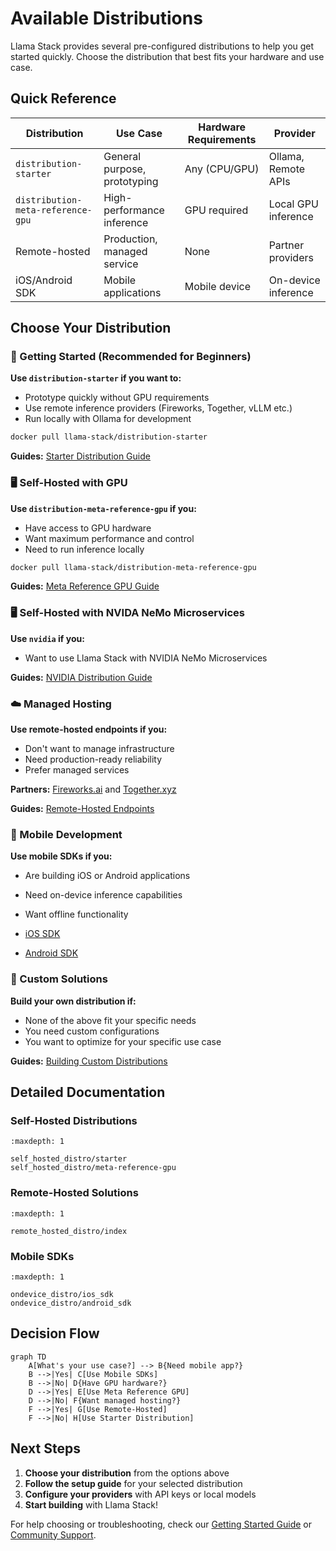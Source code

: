 # Available Distributions

Llama Stack provides several pre-configured distributions to help you get started quickly. Choose the distribution that best fits your hardware and use case.

## Quick Reference

| Distribution | Use Case | Hardware Requirements | Provider |
|--------------|----------|----------------------|----------|
| `distribution-starter` | General purpose, prototyping | Any (CPU/GPU) | Ollama, Remote APIs |
| `distribution-meta-reference-gpu` | High-performance inference | GPU required | Local GPU inference |
| Remote-hosted | Production, managed service | None | Partner providers |
| iOS/Android SDK | Mobile applications | Mobile device | On-device inference |

## Choose Your Distribution

### 🚀 Getting Started (Recommended for Beginners)

**Use `distribution-starter` if you want to:**
- Prototype quickly without GPU requirements
- Use remote inference providers (Fireworks, Together, vLLM etc.)
- Run locally with Ollama for development

```bash
docker pull llama-stack/distribution-starter
```

**Guides:** [Starter Distribution Guide](self_hosted_distro/starter)

### 🖥️ Self-Hosted with GPU

**Use `distribution-meta-reference-gpu` if you:**
- Have access to GPU hardware
- Want maximum performance and control
- Need to run inference locally

```bash
docker pull llama-stack/distribution-meta-reference-gpu
```

**Guides:** [Meta Reference GPU Guide](self_hosted_distro/meta-reference-gpu)

### 🖥️ Self-Hosted with NVIDA NeMo Microservices

**Use `nvidia` if you:**
- Want to use Llama Stack with NVIDIA NeMo Microservices

**Guides:** [NVIDIA Distribution Guide](self_hosted_distro/nvidia)

### ☁️ Managed Hosting

**Use remote-hosted endpoints if you:**
- Don't want to manage infrastructure
- Need production-ready reliability
- Prefer managed services

**Partners:** [Fireworks.ai](https://fireworks.ai) and [Together.xyz](https://together.xyz)

**Guides:** [Remote-Hosted Endpoints](remote_hosted_distro/index)

### 📱 Mobile Development

**Use mobile SDKs if you:**
- Are building iOS or Android applications
- Need on-device inference capabilities
- Want offline functionality

- [iOS SDK](ondevice_distro/ios_sdk)
- [Android SDK](ondevice_distro/android_sdk)

### 🔧 Custom Solutions

**Build your own distribution if:**
- None of the above fit your specific needs
- You need custom configurations
- You want to optimize for your specific use case

**Guides:** [Building Custom Distributions](building_distro.md)

## Detailed Documentation

### Self-Hosted Distributions

```{toctree}
:maxdepth: 1

self_hosted_distro/starter
self_hosted_distro/meta-reference-gpu
```

### Remote-Hosted Solutions

```{toctree}
:maxdepth: 1

remote_hosted_distro/index
```

### Mobile SDKs

```{toctree}
:maxdepth: 1

ondevice_distro/ios_sdk
ondevice_distro/android_sdk
```

## Decision Flow

```mermaid
graph TD
    A[What's your use case?] --> B{Need mobile app?}
    B -->|Yes| C[Use Mobile SDKs]
    B -->|No| D{Have GPU hardware?}
    D -->|Yes| E[Use Meta Reference GPU]
    D -->|No| F{Want managed hosting?}
    F -->|Yes| G[Use Remote-Hosted]
    F -->|No| H[Use Starter Distribution]
```

## Next Steps

1. **Choose your distribution** from the options above
2. **Follow the setup guide** for your selected distribution
3. **Configure your providers** with API keys or local models
4. **Start building** with Llama Stack!

For help choosing or troubleshooting, check our [Getting Started Guide](../getting_started/index.md) or [Community Support](https://github.com/llama-stack/llama-stack/discussions).
